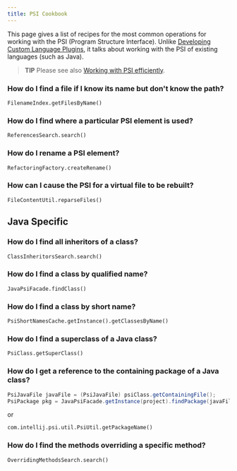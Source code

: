 ```yaml
---
title: PSI Cookbook
---
```

<!-- Copyright 2000-2020 JetBrains s.r.o. and other contributors. Use of this source code is governed by the Apache 2.0 license that can be found in the LICENSE file. -->

This page gives a list of recipes for the most common operations for working with the PSI (Program Structure Interface). Unlike [Developing Custom Language Plugins](/reference_guide/custom_language_support.md), it talks about working with the PSI of existing languages (such as Java).

> **TIP** Please see also [Working with PSI efficiently](/reference_guide/performance/performance.md#working-with-psi-efficiently).

### How do I find a file if I know its name but don't know the path?

`FilenameIndex.getFilesByName()`

### How do I find where a particular PSI element is used?

`ReferencesSearch.search()`

### How do I rename a PSI element?

`RefactoringFactory.createRename()`

### How can I cause the PSI for a virtual file to be rebuilt?

`FileContentUtil.reparseFiles()`

## Java Specific

### How do I find all inheritors of a class?

`ClassInheritorsSearch.search()`

### How do I find a class by qualified name?

`JavaPsiFacade.findClass()`

### How do I find a class by short name?

`PsiShortNamesCache.getInstance().getClassesByName()`

### How do I find a superclass of a Java class?

`PsiClass.getSuperClass()`

### How do I get a reference to the containing package of a Java class?

```java
PsiJavaFile javaFile = (PsiJavaFile) psiClass.getContainingFile();
PsiPackage pkg = JavaPsiFacade.getInstance(project).findPackage(javaFile.getPackageName());
```        

or

`com.intellij.psi.util.PsiUtil.getPackageName()`

### How do I find the methods overriding a specific method?

`OverridingMethodsSearch.search()`
